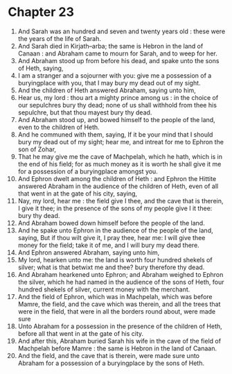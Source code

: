 # Chapter 23

1. And Sarah was an hundred and seven and twenty years old : these were the years of the life of Sarah.
2. And Sarah died in Kirjath–arba; the same is Hebron in the land of Canaan : and Abraham came to mourn for Sarah, and to weep for her.
3. And Abraham stood up from before his dead, and spake unto the sons of Heth, saying,
4. I am a stranger and a sojourner with you: give me a possession of a buryingplace with you, that I may bury my dead out of my sight.
5. And the children of Heth answered Abraham, saying unto him,
6. Hear us, my lord : thou art a mighty prince among us : in the choice of our sepulchres bury thy dead; none of us shall withhold from thee his sepulchre, but that thou mayest bury thy dead.
7. And Abraham stood up, and bowed himself to the people of the land, even to the children of Heth.
8. And he communed with them, saying, If it be your mind that I should bury my dead out of my sight; hear me, and intreat for me to Ephron the son of Zohar,
9. That he may give me the cave of Machpelah, which he hath, which is in the end of his field; for as much money as it is worth he shall give it me for a possession of a buryingplace amongst you.
10. And Ephron dwelt among the children of Heth : and Ephron the Hittite answered Abraham in the audience of the children of Heth, even of all that went in at the gate of his city, saying,
11. Nay, my lord, hear me : the field give I thee, and the cave that is therein, I give it thee; in the presence of the sons of my people give I it thee: bury thy dead.
12. And Abraham bowed down himself before the people of the land.
13. And he spake unto Ephron in the audience of the people of the land, saying, But if thou wilt give it, I pray thee, hear me: I will give thee money for the field; take it of me, and I will bury my dead there.
14. And Ephron answered Abraham, saying unto him,
15. My lord, hearken unto me: the land is worth four hundred shekels of silver; what is that betwixt me and thee? bury therefore thy dead.
16. And Abraham hearkened unto Ephron; and Abraham weighed to Ephron the silver, which he had named in the audience of the sons of Heth, four hundred shekels of silver, current money with the merchant.
17. And the field of Ephron, which was in Machpelah, which was before Mamre, the field, and the cave which was therein, and all the trees that were in the field, that were in all the borders round about, were made sure
18. Unto Abraham for a possession in the presence of the children of Heth, before all that went in at the gate of his city.
19. And after this, Abraham buried Sarah his wife in the cave of the field of Machpelah before Mamre : the same is Hebron in the land of Canaan.
20. And the field, and the cave that is therein, were made sure unto Abraham for a possession of a buryingplace by the sons of Heth.

